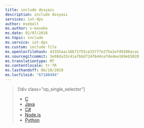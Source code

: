 ```yaml
---
title: include dosyası
description: include dosyası
services: iot-dps
author: msebolt
ms.author: v-masebo
ms.date: 02/07/2018
ms.topic: include
ms.service: iot-dps
ms.custom: include file
ms.openlocfilehash: 43355aac18b71f55ce157f7e275e2efd9106acac
ms.sourcegitcommit: 3e98da33c41a7bbd724f644ce7dedee169eb5028
ms.translationtype: MT
ms.contentlocale: tr-TR
ms.lasthandoff: 06/18/2019
ms.locfileid: "67188494"
---
```

> [!div class="op_single_selector"]
> * [C](../articles/iot-dps/quick-create-simulated-device-x509.md)
> * [Java](../articles/iot-dps/quick-create-simulated-device-x509-java.md)
> * [C#](../articles/iot-dps/quick-create-simulated-device-x509-csharp.md)
> * [Node.js](../articles/iot-dps/quick-create-simulated-device-x509-node.md)
> * [Python](../articles/iot-dps/quick-create-simulated-device-x509-python.md)